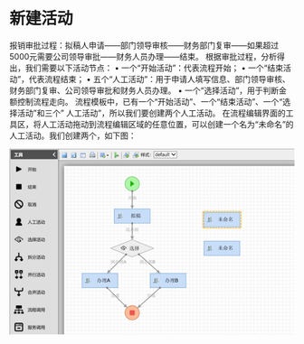 # 新建活动

报销审批过程：拟稿人申请——部门领导审核——财务部门复审——如果超过5000元需要公司领导审批——财务人员办理——结束。 根据审批过程，分析得出，我们需要以下活动节点： • 一个“开始活动”：代表流程开始； • 一个“结束活动”，代表流程结束； • 五个“人工活动”：用于申请人填写信息、部门领导审核、财务部门复审、公司领导审批和财务人员办理。 • 一个“选择活动”，用于判断金额控制流程走向。 流程模板中，已有一个“开始活动”、一个“结束活动”、一个“选择活动”和三个” 人工活动”，所以我们要创建两个人工活动。 在流程编辑界面的工具区，将人工活动拖动到流程编辑区域的任意位置，可以创建一个名为“未命名”的人工活动。我们创建两个，如下图：

![](../../.gitbook/assets/image%20%2858%29.png)



